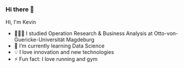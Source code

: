 ### Hi there 👋
Hi, I'm Kevin 
- 👨🏻‍💻 I studied Operation Research & Business Analysis at Otto-von-Guericke-Universität Magdeburg
- 🌱 I’m currently learning Data Science
- 💡 I love innovation and new technologies
- ⚡ Fun fact: I love running and gym
